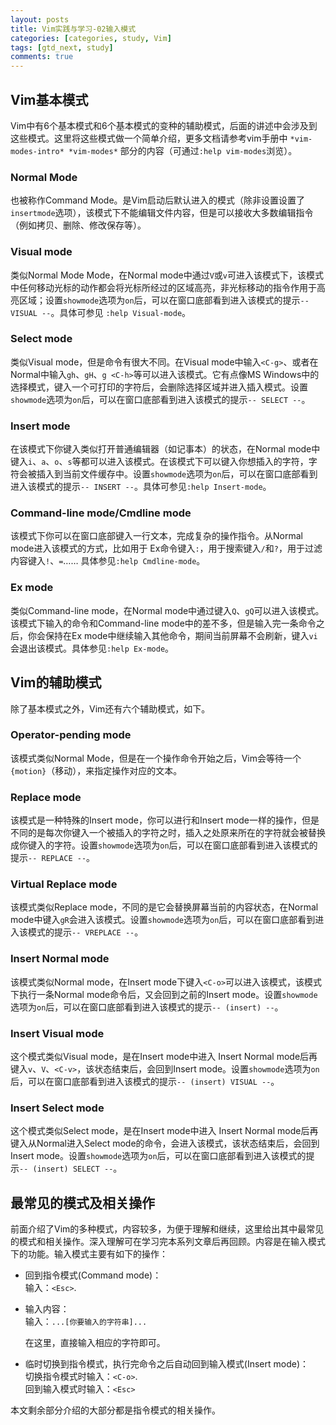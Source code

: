 ```yaml
---
layout: posts
title: Vim实践与学习-02输入模式
categories: [categories, study, Vim]
tags: [gtd_next, study]
comments: true
---
```

## Vim基本模式  
Vim中有6个基本模式和6个基本模式的变种的辅助模式，后面的讲述中会涉及到这些模式。这里将这些模式做一个简单介绍，更多文档请参考vim手册中 `*vim-modes-intro* *vim-modes*` 部分的内容（可通过`:help vim-modes`浏览）。

### Normal Mode  
也被称作Command Mode。是Vim启动后默认进入的模式（除非设置设置了`insertmode`选项），该模式下不能编辑文件内容，但是可以接收大多数编辑指令（例如拷贝、删除、修改保存等）。

### Visual mode  
类似Normal Mode Mode，在Normal mode中通过`V`或`v`可进入该模式下，该模式中任何移动光标的动作都会将光标所经过的区域高亮，非光标移动的指令作用于高亮区域；设置`showmode`选项为`on`后，可以在窗口底部看到进入该模式的提示`-- VISUAL --`。具体可参见 `:help Visual-mode`。

### Select mode  
类似Visual mode，但是命令有很大不同。在Visual mode中输入`<C-g>`、或者在Normal中输入`gh`、`gH`、`g <C-h>`等可以进入该模式。它有点像MS Windows中的选择模式，键入一个可打印的字符后，会删除选择区域并进入插入模式。设置`showmode`选项为`on`后，可以在窗口底部看到进入该模式的提示`-- SELECT --`。

### Insert mode  
在该模式下你键入类似打开普通编辑器（如记事本）的状态，在Normal mode中键入`i`、`a`、`o`、`s`等都可以进入该模式。在该模式下可以键入你想插入的字符，字符会被插入到当前文件缓存中。设置`showmode`选项为`on`后，可以在窗口底部看到进入该模式的提示`-- INSERT --`。具体可参见`:help Insert-mode`。

### Command-line mode/Cmdline mode  
该模式下你可以在窗口底部键入一行文本，完成复杂的操作指令。从Normal mode进入该模式的方式，比如用于 Ex命令键入`:`，用于搜索键入`/`和`?`，用于过滤内容键入`!`、`=`……
具体参见`:help Cmdline-mode`。

### Ex mode  
类似Command-line mode，在Normal mode中通过键入`Q`、`gQ`可以进入该模式。该模式下输入的命令和Command-line mode中的差不多，但是输入完一条命令之后，你会保持在Ex mode中继续输入其他命令，期间当前屏幕不会刷新，键入`vi`会退出该模式。具体参见`:help Ex-mode`。

## Vim的辅助模式  
除了基本模式之外，Vim还有六个辅助模式，如下。

### Operator-pending mode  
该模式类似Normal Mode，但是在一个操作命令开始之后，Vim会等待一个`{motion}`（移动），来指定操作对应的文本。

### Replace mode  
该模式是一种特殊的Insert mode，你可以进行和Insert mode一样的操作，但是不同的是每次你键入一个被插入的字符之时，插入之处原来所在的字符就会被替换成你键入的字符。设置`showmode`选项为`on`后，可以在窗口底部看到进入该模式的提示`-- REPLACE --`。

### Virtual Replace mode  
该模式类似Replace mode，不同的是它会替换屏幕当前的内容状态，在Normal mode中键入`gR`会进入该模式。设置`showmode`选项为`on`后，可以在窗口底部看到进入该模式的提示`-- VREPLACE --`。

### Insert Normal mode  
该模式类似Normal mode，在Insert mode下键入`<C-o>`可以进入该模式，该模式下执行一条Normal mode命令后，又会回到之前的Insert mode。设置`showmode`选项为`on`后，可以在窗口底部看到进入该模式的提示`-- (insert) --`。

### Insert Visual mode  
这个模式类似Visual mode，是在Insert mode中进入 Insert Normal mode后再键入`v`、`V`、`<C-v>`，该状态结束后，会回到Insert mode。设置`showmode`选项为`on`后，可以在窗口底部看到进入该模式的提示`-- (insert) VISUAL --`。

### Insert Select mode  
这个模式类似Select mode，是在Insert mode中进入 Insert Normal mode后再键入从Normal进入Select mode的命令，会进入该模式，该状态结束后，会回到Insert mode。设置`showmode`选项为`on`后，可以在窗口底部看到进入该模式的提示`-- (insert) SELECT --`。

## 最常见的模式及相关操作  
前面介绍了Vim的多种模式，内容较多，为便于理解和继续，这里给出其中最常见的模式和相关操作。深入理解可在学习完本系列文章后再回顾。内容是在输入模式下的功能。输入模式主要有如下的操作：

* 回到指令模式(Command mode)：  
    输入：`<Esc>`.

* 输入内容：  
    输入：`...[你要输入的字符串]...`

    在这里，直接输入相应的字符即可。

* 临时切换到指令模式，执行完命令之后自动回到输入模式(Insert mode)：  
切换指令模式时输入：`<C-o>`.  
回到输入模式时输入：`<Esc>`

本文剩余部分介绍的大部分都是指令模式的相关操作。
